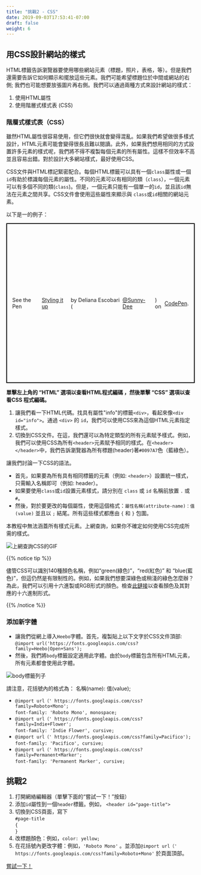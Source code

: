 ```yaml
---
title: "挑戰2 - CSS"
date: 2019-09-03T17:53:41-07:00
draft: false
weight: 6
---
```


## 用CSS設計網站的樣式

HTML標籤告訴瀏覽器要使用哪些網站元素（標題，照片，表格，等）。但是我們還需要告訴它如何顯示和擺放這些元素。我們可能希望標題位於中間或網站的右側; 我們也可能想要放張圖片再右側。我們可以通過兩種方式來設計網站的樣式：
1. 使用HTML屬性 
2. 使用階層式樣式表 (CSS)

### 階層式樣式表（CSS）

雖然HTML屬性很容易使用，但它們很快就會變得混亂。如果我們希望做很多樣式設計，HTML元素可能會變得很長且難以閱讀。此外，如果我們想用相同的方式設置許多元素的樣式呢，我們將不得不複製每個元素的所有屬性。這樣不但效率不高並且容易出錯。對於設計大多網站樣式，最好使用CSS。

CSS文件與HTML標記緊密配合。每個HTML標籤可以具有一個`class`屬性或一個`id`有助於標識每個元素的屬性。不同的元素可以有相同的類（`class`），一個元素可以有多個不同的類(`class`)。但是，一個元素只能有一個單一的`id`，並且該`id`無法在元素之間共享。CSS文件會使用這些屬性來顯示與 `class`或`id`相關的網站元素。

以下是一的例子：

<p class="codepen" data-height="426" data-theme-id="dark" data-default-tab="css,result" data-user="Sunny-Dee" data-slug-hash="qgvpQE" style="height: 426px; box-sizing: border-box; display: flex; align-items: center; justify-content: center; border: 2px solid black; margin: 1em 0; padding: 1em;" data-pen-title="Styling it up"> See the Pen <a href="https://codepen.io/Sunny-Dee/pen/qgvpQE/"> Styling it up</a> by Deliana Escobari (<a href="https://codepen.io/Sunny-Dee">@Sunny-Dee</a>) on <a href="https://codepen.io">CodePen</a>.</p>
<script async src="//assets.codepen.io/assets/embed/ei.js"></script>

**單擊左上角的 “HTML” 選項以查看HTML程式編碼 ，然後單擊 “CSS” 選項以查看CSS 程式編碼。**

1.	讓我們看一下HTML代碼。找具有屬性"info"的標籤`<div>`，看起來像`<div id="info">`。通過 `<div>` 的 `id`，我們可以使用CSS來為這個HTML元素指定樣式。
2.	切換到CSS文件。在這，我們還可以為特定類型的所有元素賦予樣式。例如，我們可以使用CSS為所有`<header>`元素賦予相同的樣式。在`<header></header>`中，我們告訴瀏覽器為所有標題(header)著`#0097A7`色（藍綠色）。

讓我們討論一下CSS的語法。
-	首先，如果要為所有具有相同標籤的元素（例如: `<header>`）設置統一樣式，只需輸入名稱即可（例如: header）。
-	如果要使用`class`或`id`設置元素樣式，請分別在 `class` 或 `id` 名稱前放置 `.` 或 `#`。
-	然後，對於要更改的每個屬性，使用這個格式：`屬性名稱(attribute-name)：值 (value)` 並且以 `;` 結尾。所有這些樣式都應由 `{` 和 `}` 包圍。

本教程中無法涵蓋所有樣式元素。上網查詢，如果你不確定如何使用CSS完成所需的樣式。

![上網查詢CSS的GIF](../media/web-search.gif "上網查詢CSS的GIF")

{{% notice tip %}}

儘管CSS可以識別140種顏色名稱，例如“green(綠色)”，“red(紅色)” 和 “blue(藍色)”，但這仍然是有限制性的。例如，如果我們想要深綠色或稍淺的綠色怎麼辦？為此，我們可以引用十六進製或RGB形式的顏色。檢查<a href="https://htmlcolorcodes.com/color-names/" target="_blank">此鏈接</a>以查看顏色及其對應的十六進制形式。

{{% /notice %}}

### 添加新字體

- 讓我們從網上導入`Heebo`字體。首先，複製貼上以下文字於CSS文件頂部: `@import url('https://fonts.googleapis.com/css?family=Heebo|Open+Sans');`
- 然後，我們將`body`標籤設定適用此字體。由於`body`標籤包含所有HTML元素，所有元素都會使用此字體。

![body標籤列子](../media/bodytag.PNG "body標籤列子")

請注意，花括號內的格式為： 名稱(name): 值(value);
- `@import url（' https://fonts.googleapis.com/css?family=Roboto+Mono';`<br>
`font-family: 'Roboto Mono', monospace;`
- `@import url（' https://fonts.googleapis.com/css?family=Indie+Flower';`<br>
`font-family: 'Indie Flower', cursive;`
- `@import url（' https://fonts.googleapis.com/css?family=Pacifico');`<br>
`font-family: 'Pacifico', cursive;`
- `@import url（' https://fonts.googleapis.com/css?family=Permanent+Marker';`<br>
`font-family: 'Permanent Marker', cursive;`

## 挑戰2

1.	打開網絡編輯器（單擊下面的“嘗試一下！”按鈕）
2.	添加`id`屬性到一個`header`標籤。例如， `<header id="page-title">`
3.	切換到CSS頁面，寫下 <br>`#page-title`<br>`{`<br>`}`
4.	改標題顏色：例如，`color: yellow;`
5.	在花括號內更改字體：例如，`'Roboto Mono'` 。並添加`@import url（' https://fonts.googleapis.com/css?family=Roboto+Mono'` 於頁面頂部。

<a class="my-2 mx-4 btn btn-info" href="https://codepen.io/Sunny-Dee/pen/qgvpQE" target="_blank">嘗試一下！</a>